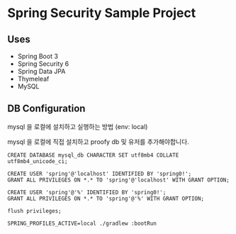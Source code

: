 # Spring Security Sample Project

## Uses
- Spring Boot 3
- Spring Security 6
- Spring Data JPA
- Thymeleaf
- MySQL

## DB Configuration

mysql 을 로컬에 설치하고 실행하는 방법 (env: local)

mysql 을 로컬에 직접 설치하고 proofy db 및 유저를 추가해야합니다.
```shell
CREATE DATABASE mysql_db CHARACTER SET utf8mb4 COLLATE utf8mb4_unicode_ci;

CREATE USER 'spring'@'localhost' IDENTIFIED BY 'spring0!';
GRANT ALL PRIVILEGES ON *.* TO 'spring'@'localhost' WITH GRANT OPTION;

CREATE USER 'spring'@'%' IDENTIFIED BY 'spring0!';
GRANT ALL PRIVILEGES ON *.* TO 'spring'@'%' WITH GRANT OPTION;

flush privileges;

SPRING_PROFILES_ACTIVE=local ./gradlew :bootRun  
```
